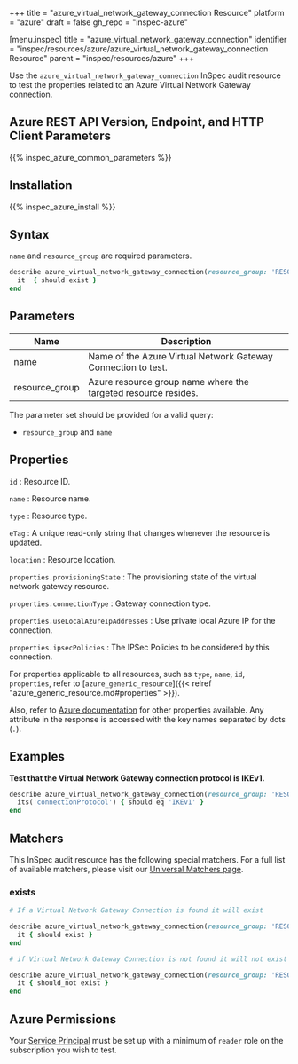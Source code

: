+++
title = "azure_virtual_network_gateway_connection Resource"
platform = "azure"
draft = false
gh_repo = "inspec-azure"

[menu.inspec]
title = "azure_virtual_network_gateway_connection"
identifier = "inspec/resources/azure/azure_virtual_network_gateway_connection Resource"
parent = "inspec/resources/azure"
+++

Use the `azure_virtual_network_gateway_connection` InSpec audit resource to test the properties related to an Azure Virtual Network Gateway connection.

## Azure REST API Version, Endpoint, and HTTP Client Parameters

{{% inspec_azure_common_parameters %}}

## Installation

{{% inspec_azure_install %}}

## Syntax

`name` and `resource_group`  are required parameters.

```ruby
describe azure_virtual_network_gateway_connection(resource_group: 'RESOURCE_GROUP', name: 'VIRTUAL_NETWORK_NAME') do
  it  { should exist }
end
```

## Parameters

| Name           | Description                                                      |
|----------------|------------------------------------------------------------------|
| name           | Name of the Azure Virtual Network Gateway Connection to test.    |
| resource_group | Azure resource group name where the targeted resource resides.   |

The parameter set should be provided for a valid query:
- `resource_group` and `name`

## Properties

`id`
: Resource ID.

`name`
: Resource name.

`type`
: Resource type.

`eTag`
: A unique read-only string that changes whenever the resource is updated.

`location`
: Resource location.

`properties.provisioningState`
: The provisioning state of the virtual network gateway resource.

`properties.connectionType`
: Gateway connection type.

`properties.useLocalAzureIpAddresses`
: Use private local Azure IP for the connection.

`properties.ipsecPolicies`
: The IPSec Policies to be considered by this connection.

For properties applicable to all resources, such as `type`, `name`, `id`, `properties`, refer to [`azure_generic_resource`]({{< relref "azure_generic_resource.md#properties" >}}).

Also, refer to [Azure documentation](https://docs.microsoft.com/en-us/rest/api/network-gateway/virtual-network-gateway-connections/get) for other properties available. Any attribute in the response is accessed with the key names separated by dots (`.`).

## Examples

**Test that the Virtual Network Gateway connection protocol is IKEv1.**

```ruby
describe azure_virtual_network_gateway_connection(resource_group: 'RESOURCE_GROUP', name: 'VIRTUAL_NETWORK_NAME') do
  its('connectionProtocol') { should eq 'IKEv1' }
end
```

## Matchers

This InSpec audit resource has the following special matchers. For a full list of available matchers, please visit our [Universal Matchers page](/inspec/matchers/).

### exists

```ruby
# If a Virtual Network Gateway Connection is found it will exist

describe azure_virtual_network_gateway_connection(resource_group: 'RESOURCE_GROUP', name: 'VIRTUAL_NETWORK_NAME') do
  it { should exist }
end

# if Virtual Network Gateway Connection is not found it will not exist

describe azure_virtual_network_gateway_connection(resource_group: 'RESOURCE_GROUP', name: 'VIRTUAL_NETWORK_NAME') do
  it { should_not exist }
end
```

## Azure Permissions

Your [Service Principal](https://docs.microsoft.com/en-us/azure/azure-resource-manager/resource-group-create-service-principal-portal) must be set up with a minimum of `reader` role on the subscription you wish to test.
